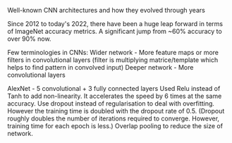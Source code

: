Well-known CNN architectures and how they evolved through years

Since 2012 to today's 2022, there have been a huge leap forward in terms of ImageNet accuracy metrics. A significant jump from ~60% accuracy to over 90% now. 


Few terminologies in CNNs:
Wider network - More feature maps or more filters in convolutional layers (filter is multiplying matrice/template which helps to find pattern in convolved input)
Deeper network - More convolutional layers

AlexNet - 5 convolutional + 3 fully connected layers
Used Relu instead of Tanh to add non-linearity. It accelerates the speed by 6 times at the same accuracy.
Use dropout instead of regularisation to deal with overfitting. However the training time is doubled with the dropout rate of 0.5. (Dropout roughly doubles the number of iterations required to converge. However, training time for each epoch is less.)
Overlap pooling to reduce the size of network.
